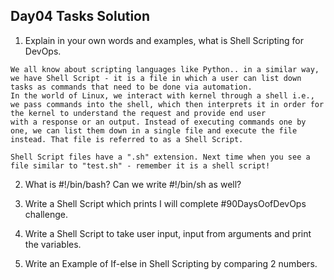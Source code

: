 ## Day04 Tasks Solution

1. Explain in your own words and examples, what is Shell Scripting for DevOps.
   
```
We all know about scripting languages like Python.. in a similar way, we have Shell Script - it is a file in which a user can list down tasks as commands that need to be done via automation.
In the world of Linux, we interact with kernel through a shell i.e., we pass commands into the shell, which then interprets it in order for the kernel to understand the request and provide end user
with a response or an output. Instead of executing commands one by one, we can list them down in a single file and execute the file instead. That file is referred to as a Shell Script.

Shell Script files have a ".sh" extension. Next time when you see a file similar to "test.sh" - remember it is a shell script!
```

2. What is #!/bin/bash? Can we write #!/bin/sh as well?

3. Write a Shell Script which prints I will complete #90DaysOofDevOps challenge.
   
4. Write a Shell Script to take user input, input from arguments and print the variables.
   
5. Write an Example of If-else in Shell Scripting by comparing 2 numbers.
